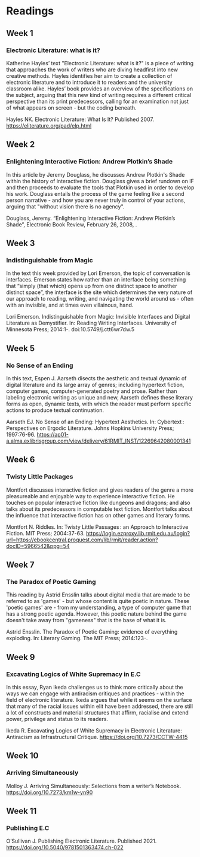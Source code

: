# Readings

## Week 1

### Electronic Literature: what is it?

Katherine Hayles’ text "Electronic Literature: what is it?" is a piece of writing that approaches the work of writers who are diving headfirst into new creative methods. Hayles identifies her aim to create a collection of electronic literature and to introduce it to readers and the university classroom alike. Hayles’ book provides an overview of the specifications on the subject, arguing that this new kind of writing requires a different critical perspective than its print predecessors, calling for an examination not just of what appears on screen - but the coding beneath.

Hayles NK. Electronic Literature: What Is It? Published 2007. https://eliterature.org/pad/elp.html

## Week 2

### Enlightening Interactive Fiction: Andrew Plotkin’s Shade

In this article by Jeremy Douglass, he discusses Andrew Plotkin's Shade within the history of interactive fiction. Douglass gives a brief rundown on IF and then proceeds to evaluate the tools that Plotkin used in order to develop his work. Douglass entails the process of the game feeling like a second person narrative - and how you are never truly in control of your actions, arguing that "without vision there is no agency". 

Douglass, Jeremy. “Enlightening Interactive Fiction: Andrew Plotkin’s Shade”, Electronic Book Review, February 26, 2008, .

## Week 3

### Indistinguishable from Magic

In the text this week provided by Lori Emerson, the topic of conversation is interfaces. Emerson states how rather than an interface being something that “simply (that which) opens up from one distinct space to another distinct space”, the interface is the site which determines the very nature of our approach to reading, writing, and navigating the world around us - often with an invisible, and at times even villainous, hand.

Lori Emerson. Indistinguishable from Magic: Invisible Interfaces and Digital Literature as Demystifier. In: Reading Writing Interfaces. University of Minnesota Press; 2014:1-. doi:10.5749/j.ctt6wr7dw.5

## Week 5

### No Sense of an Ending

In this text, Espen J. Aarseth disects the aesthetic and textual dynamic of digital literature and its large array of genres; including hypertext fiction, computer games, computer-generated poetry and prose. Rather than labeling electronic writing as unique and new, Aarseth defines these literary forms as open, dynamic texts, with which the reader must perform specific actions to produce textual continuation.

Aarseth EJ. No Sense of an Ending: Hypertext Aesthetics. In: Cybertext : Perspectives on Ergodic Literature. Johns Hopkins University Press; 1997:76-96. https://ap01-a.alma.exlibrisgroup.com/view/delivery/61RMIT_INST/12269642080001341

## Week 6

### Twisty Little Packages

Montfort discusses interactive fiction and gives readers of the genre a more pleasureable and enjoyable way to experience interactive fiction. He touches on popular interactive fiction like dungeons and dragons; and also talks about its predecessors in computable text fiction. Montfort talks about the influence that interactive fiction has on other games and literary forms.

Montfort N. Riddles. In: Twisty Little Passages : an Approach to Interactive Fiction. MIT Press; 2004:37-63. https://login.ezproxy.lib.rmit.edu.au/login?url=https://ebookcentral.proquest.com/lib/rmit/reader.action?docID=5966542&ppg=54

## Week 7

### The Paradox of Poetic Gaming

This reading by Astrid Ensslin talks about digital media that are made to be referred to as 'games' - but whose content is quite poetic in nature. These 'poetic games' are - from my understanding, a type of computer game that has a strong poetic agenda. However, this poetic nature behind the game doesn't take away from "gameness" that is the base of what it is. 

Astrid Ensslin. The Paradox of Poetic Gaming: evidence of everything exploding. In: Literary Gaming. The MIT Press; 2014:123-.

## Week 9

### Excavating Logics of White Supremacy in E.C

In this essay, Ryan Ikeda challenges us to think more critically about the ways we can engage with antiracism critiques and practices - within the field of electronic literature. Ikeda argues that while it seems on the surface that many of the racial issues within elit have been addressed, there are still a lot of constructs and material structures that affirm, racialise and extend power, privilege and status to its readers. 

Ikeda R. Excavating Logics of White Supremacy in Electronic Literature: Antiracism as Infrastructural Critique. https://doi.org/10.7273/CCTW-4415

## Week 10

### Arriving Simultaneously 



Molloy J. Arriving Simultaneously: Selections from a writer’s Notebook. https://doi.org/10.7273/km1w-yn90

## Week 11

### Publishing E.C



O’Sullivan J. Publishing Electronic Literature. Published 2021. https://doi.org/10.5040/9781501363474.ch-022
